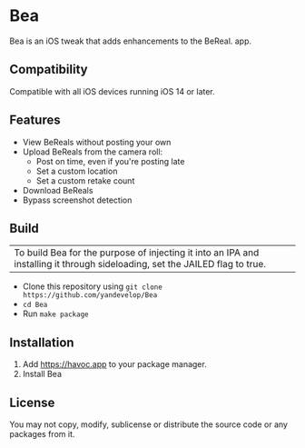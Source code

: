 # Bea
  Bea is an iOS tweak that adds enhancements to the BeReal. app.

## Compatibility
Compatible with all iOS devices running iOS 14 or later.

## Features
  - View BeReals without posting your own 
  - Upload BeReals from the camera roll:
    - Post on time, even if you're posting late
    - Set a custom location
    - Set a custom retake count
  - Download BeReals
  - Bypass screenshot detection

## Build
<table><tr><td>
 To build Bea for the purpose of injecting it into an IPA and installing it through sideloading, set the JAILED flag to true.</td></tr></table>

  - Clone this repository using `git clone https://github.com/yandevelop/Bea`
  - `cd Bea`
  - Run `make package`

## Installation
  1. Add https://havoc.app to your package manager.
  2. Install Bea

## License
You may not copy, modify, sublicense or distribute the source code or any packages from it.

